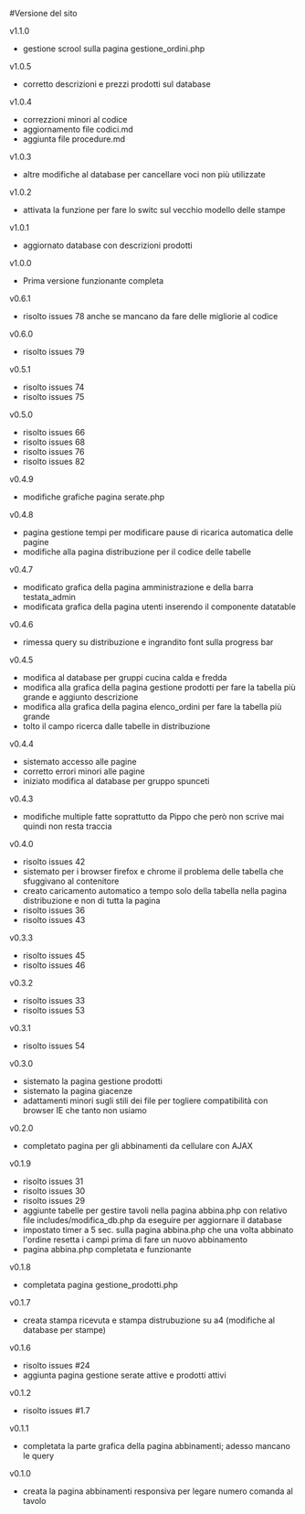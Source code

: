 #Versione del sito

v1.1.0
- gestione scrool sulla pagina gestione_ordini.php

v1.0.5
- corretto descrizioni e prezzi prodotti sul database

v1.0.4
- correzzioni minori al codice
- aggiornamento file codici.md
- aggiunta file procedure.md

v1.0.3
- altre modifiche al database per cancellare voci non più utilizzate

v1.0.2
- attivata la funzione per fare lo switc sul vecchio modello delle stampe

v1.0.1
- aggiornato database con descrizioni prodotti

v1.0.0
- Prima versione funzionante completa

v0.6.1
- risolto issues 78 anche se mancano da fare delle migliorie al codice

v0.6.0
- risolto issues 79

v0.5.1
- risolto issues 74
- risolto issues 75


v0.5.0
- risolto issues 66
- risolto issues 68
- risolto issues 76
- risolto issues 82

v0.4.9
- modifiche grafiche pagina serate.php

v0.4.8
- pagina gestione tempi per modificare pause di ricarica automatica delle pagine
- modifiche alla pagina distribuzione per il codice delle tabelle

v0.4.7
- modificato grafica della pagina amministrazione e della barra testata_admin
- modificata grafica della pagina utenti inserendo il componente datatable

v0.4.6
- rimessa query su distribuzione e ingrandito font sulla progress bar

v0.4.5
- modifica al database per gruppi cucina calda e fredda
- modifica alla grafica della pagina gestione prodotti per fare la tabella più grande e aggiunto descrizione
- modifica alla grafica della pagina elenco_ordini per fare la tabella più grande
- tolto il campo ricerca dalle tabelle in distribuzione


v0.4.4
- sistemato accesso alle pagine
- corretto errori minori alle pagine
- iniziato modifica al database per gruppo spunceti

v0.4.3
- modifiche multiple fatte soprattutto da Pippo che però non scrive mai quindi non resta traccia

v0.4.0
- risolto issues 42
- sistemato per i browser firefox e chrome il problema delle tabella che sfuggivano al contenitore
- creato caricamento automatico a tempo solo della tabella nella pagina distribuzione e non di tutta la pagina
- risolto issues 36
- risolto issues 43

v0.3.3
- risolto issues 45
- risolto issues 46

v0.3.2
- risolto issues 33
- risolto issues 53

v0.3.1
- risolto issues 54

v0.3.0
- sistemato la pagina gestione prodotti
- sistemato la pagina giacenze
- adattamenti minori sugli stili dei file per togliere compatibilità con browser IE che tanto non usiamo
 
v0.2.0
- completato pagina per gli abbinamenti da cellulare con AJAX

v0.1.9
- risolto issues 31
- risolto issues 30
- risolto issues 29
- aggiunte tabelle per gestire tavoli nella pagina abbina.php con relativo file includes/modifica_db.php da eseguire per aggiornare il database
- impostato timer a 5 sec. sulla pagina abbina.php che una volta abbinato l'ordine resetta i campi prima di fare un nuovo abbinamento 
- pagina abbina.php completata e funzionante

v0.1.8
- completata pagina gestione_prodotti.php

v0.1.7
- creata stampa ricevuta e stampa distrubuzione su a4 (modifiche al database per stampe)

v0.1.6
- risolto issues #24
- aggiunta pagina gestione serate attive e prodotti attivi

v0.1.2
- risolto issues #1.7

v0.1.1
- completata la parte grafica della pagina abbinamenti; adesso mancano le query

v0.1.0
- creata la pagina abbinamenti responsiva per legare numero comanda al tavolo
